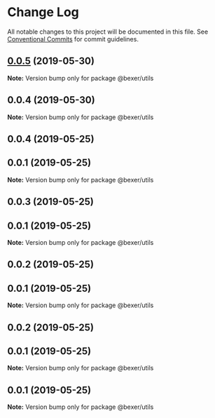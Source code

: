 # Change Log

All notable changes to this project will be documented in this file.
See [Conventional Commits](https://conventionalcommits.org) for commit guidelines.

## [0.0.5](https://github.com/error-reporter/bexer/compare/@bexer/utils@0.0.4...@bexer/utils@0.0.5) (2019-05-30)

**Note:** Version bump only for package @bexer/utils





## 0.0.4 (2019-05-30)

**Note:** Version bump only for package @bexer/utils





## 0.0.4 (2019-05-25)



## 0.0.1 (2019-05-25)

**Note:** Version bump only for package @bexer/utils





## 0.0.3 (2019-05-25)



## 0.0.1 (2019-05-25)

**Note:** Version bump only for package @bexer/utils





## 0.0.2 (2019-05-25)



## 0.0.1 (2019-05-25)

**Note:** Version bump only for package @bexer/utils





## 0.0.2 (2019-05-25)



## 0.0.1 (2019-05-25)

**Note:** Version bump only for package @bexer/utils





## 0.0.1 (2019-05-25)

**Note:** Version bump only for package @bexer/utils
